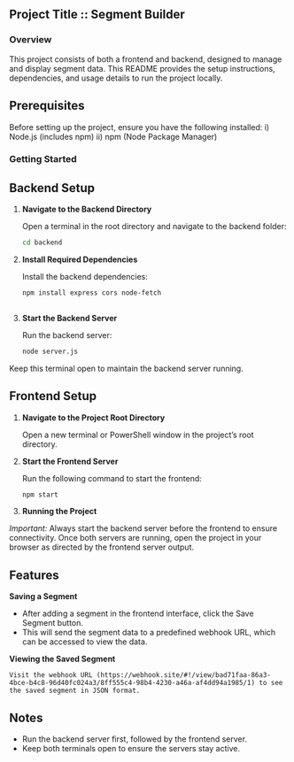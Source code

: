## Project Title :: Segment Builder

### Overview
   This project consists of both a frontend and backend, designed to manage and display segment data. This README provides the setup instructions, dependencies, and usage details to run the project locally.

## Prerequisites
  Before setting up the project, ensure you have the following installed:
    i) Node.js (includes npm)
   ii) npm (Node Package Manager)

### Getting Started
## Backend Setup

1. **Navigate to the Backend Directory**

   Open a terminal in the root directory and navigate to the backend folder:
    
   ```bash
   cd backend

2. **Install Required Dependencies**

   Install the backend dependencies:
   ```bash
   npm install express cors node-fetch
        
3. **Start the Backend Server**

    Run the backend server:
    ```bash
    node server.js
    
Keep this terminal open to maintain the backend server running.

## Frontend Setup

1. **Navigate to the Project Root Directory**

   Open a new terminal or PowerShell window in the project’s root directory.
   
2. **Start the Frontend Server**

   Run the following command to start the frontend:
   ```bash
   npm start
   
3. **Running the Project**

  *Important:* Always start the backend server before the frontend to ensure connectivity.
  Once both servers are running, open the project in your browser as directed by the frontend server output.

## Features
**Saving a Segment**

* After adding a segment in the frontend interface, click the Save Segment button.
* This will send the segment data to a predefined webhook URL, which can be accessed to view the data.

 **Viewing the Saved Segment**

    Visit the webhook URL (https://webhook.site/#!/view/bad71faa-86a3-4bce-b4c8-96d40fc024a3/8ff555c4-98b4-4230-a46a-af4dd94a1985/1) to see the saved segment in JSON format.

## Notes
  * Run the backend server first, followed by the frontend server.
  * Keep both terminals open to ensure the servers stay active.

  



     
